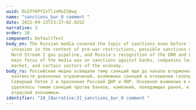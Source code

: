 ```yaml
---
uuid: DLGTYKPfZvTlznMuIS8wg
name: "sanctions_bar_0 comment "
date: 2022-09-13T23:27:02.925Z
narrative: 3
order: 10
component: DefaultText
body_en: The Russian media covered the topic of sanctions even before the
  invasion in the context of pre-war restrictions, possible sanctions on the
  Nord Stream 2 gas pipeline, and Russia's recognition of the DNR and LNR. The
  main focus of the media was on sanctions against banks, companies leaving the
  market, and certain sectors of the economy.
body_ru: Российские медиа освещали тему санкций еще до начала вторжения в
  контексте довоенных ограничений, возможных санкций в отношении газопровода
  Северный Поток 2 и признания Россией ДНР и ЛНР. Основное внимание в медиа
  уделялось темам санкций против банков, компаний, покидающих рынок, и отдельных
  отраслей экономики.
identifier: "10_[Narrative:3]_sanctions_bar_0 comment "
---
```

